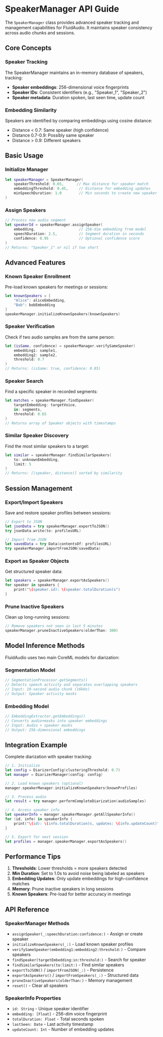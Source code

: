# SpeakerManager API Guide

The `SpeakerManager` class provides advanced speaker tracking and management capabilities for FluidAudio. It maintains speaker consistency across audio chunks and sessions.

## Core Concepts

### Speaker Tracking
The SpeakerManager maintains an in-memory database of speakers, tracking:
- **Speaker embeddings**: 256-dimensional voice fingerprints
- **Speaker IDs**: Consistent identifiers (e.g., "Speaker_1", "Speaker_2")
- **Speaker metadata**: Duration spoken, last seen time, update count

### Embedding Similarity
Speakers are identified by comparing embeddings using cosine distance:
- Distance < 0.7: Same speaker (high confidence)
- Distance 0.7-0.9: Possibly same speaker
- Distance > 0.9: Different speakers

## Basic Usage

### Initialize Manager
```swift
let speakerManager = SpeakerManager(
    speakerThreshold: 0.65,      // Max distance for speaker match
    embeddingThreshold: 0.45,     // Distance for embedding updates
    minSpeechDuration: 1.0        // Min seconds to create new speaker
)
```

### Assign Speakers
```swift
// Process new audio segment
let speakerId = speakerManager.assignSpeaker(
    embedding,                    // 256-dim embedding from model
    speechDuration: 2.5,          // Segment duration in seconds
    confidence: 0.95              // Optional confidence score
)
// Returns: "Speaker_1" or nil if too short
```

## Advanced Features

### Known Speaker Enrollment
Pre-load known speakers for meetings or sessions:
```swift
let knownSpeakers = [
    "Alice": aliceEmbedding,
    "Bob": bobEmbedding
]
speakerManager.initializeKnownSpeakers(knownSpeakers)
```

### Speaker Verification
Check if two audio samples are from the same person:
```swift
let (isSame, confidence) = speakerManager.verifySameSpeaker(
    embedding1: sample1,
    embedding2: sample2,
    threshold: 0.7
)
// Returns: (isSame: true, confidence: 0.85)
```

### Speaker Search
Find a specific speaker in recorded segments:
```swift
let matches = speakerManager.findSpeaker(
    targetEmbedding: targetVoice,
    in: segments,
    threshold: 0.65
)
// Returns array of Speaker objects with timestamps
```

### Similar Speaker Discovery
Find the most similar speakers to a target:
```swift
let similar = speakerManager.findSimilarSpeakers(
    to: unknownEmbedding,
    limit: 5
)
// Returns: [(speaker, distance)] sorted by similarity
```

## Session Management

### Export/Import Speakers
Save and restore speaker profiles between sessions:
```swift
// Export to JSON
let jsonData = try speakerManager.exportToJSON()
try jsonData.write(to: profilesURL)

// Import from JSON
let savedData = try Data(contentsOf: profilesURL)
try speakerManager.importFromJSON(savedData)
```

### Export as Speaker Objects
Get structured speaker data:
```swift
let speakers = speakerManager.exportAsSpeakers()
for speaker in speakers {
    print("\(speaker.id): \(speaker.totalDuration)s")
}
```

### Prune Inactive Speakers
Clean up long-running sessions:
```swift
// Remove speakers not seen in last 5 minutes
speakerManager.pruneInactiveSpeakers(olderThan: 300)
```

## Model Inference Methods

FluidAudio uses two main CoreML models for diarization:

### Segmentation Model
```swift
// SegmentationProcessor.getSegments()
// Detects speech activity and separates overlapping speakers
// Input: 10-second audio chunk (16kHz)
// Output: Speaker activity masks
```

### Embedding Model
```swift
// EmbeddingExtractor.getEmbeddings()
// Converts audio+masks into speaker embeddings
// Input: Audio + speaker masks
// Output: 256-dimensional embeddings
```

## Integration Example

Complete diarization with speaker tracking:
```swift
// 1. Initialize
let config = DiarizerConfig(clusteringThreshold: 0.7)
let manager = DiarizerManager(config: config)

// 2. Load known speakers (optional)
manager.speakerManager.initializeKnownSpeakers(knownProfiles)

// 3. Process audio
let result = try manager.performCompleteDiarization(audioSamples)

// 4. Access speaker info
let speakerInfo = manager.speakerManager.getAllSpeakerInfo()
for (id, info) in speakerInfo {
    print("\(id): \(info.totalDuration)s, updates: \(info.updateCount)")
}

// 5. Export for next session
let profiles = manager.speakerManager.exportAsSpeakers()
```

## Performance Tips

1. **Thresholds**: Lower thresholds = more speakers detected
2. **Min Duration**: Set to 1.0s to avoid noise being labeled as speakers
3. **Embedding Updates**: Only update embeddings for high-confidence matches
4. **Memory**: Prune inactive speakers in long sessions
5. **Known Speakers**: Pre-load for better accuracy in meetings

## API Reference

### SpeakerManager Methods
- `assignSpeaker(_:speechDuration:confidence:)` - Assign or create speaker
- `initializeKnownSpeakers(_:)` - Load known speaker profiles
- `verifySameSpeaker(embedding1:embedding2:threshold:)` - Compare speakers
- `findSpeaker(targetEmbedding:in:threshold:)` - Search for speaker
- `findSimilarSpeakers(to:limit:)` - Find similar speakers
- `exportToJSON()` / `importFromJSON(_:)` - Persistence
- `exportAsSpeakers()` / `importFromSpeakers(_:)` - Structured data
- `pruneInactiveSpeakers(olderThan:)` - Memory management
- `reset()` - Clear all speakers

### SpeakerInfo Properties
- `id: String` - Unique speaker identifier
- `embedding: [Float]` - 256-dim voice fingerprint
- `totalDuration: Float` - Total seconds spoken
- `lastSeen: Date` - Last activity timestamp
- `updateCount: Int` - Number of embedding updates